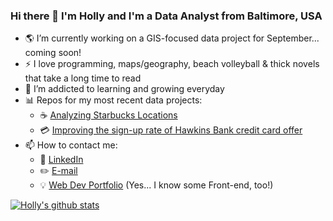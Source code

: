 ### Hi there 👋 I'm Holly and I'm a Data Analyst from Baltimore, USA

- 🌎 I’m currently working on a GIS-focused data project for September... coming soon! 
- :zap: I love programming, maps/geography, beach volleyball & thick novels that take a long time to read
- 🌱 I’m addicted to learning and growing everyday
- 📊 Repos for my most recent data projects:
  - ☕️ [Analyzing Starbucks Locations](https://github.com/hollyjanedalton/final_ironhack_project)
  - 💳 [Improving the sign-up rate of Hawkins Bank credit card offer](https://github.com/hollyjanedalton/mid_bootcamp_project)
- 📫 How to contact me:
  - :office: [LinkedIn](https://www.linkedin.com/in/holly-jane-dalton/)
  - :pencil2: [E-mail](hjdalton89@gmail.com)
  - :bulb: [Web Dev Portfolio](https://hollydalton.netlify.app/) (Yes... I know some Front-end, too!)
  


[![Holly's github stats](https://github-readme-stats.vercel.app/api?username=hollyjanedalton&count_private=true&show_icons=true&theme=radical&hide_rank=false)](https://github.com/hollyjanedalton/github-readme-stats)
